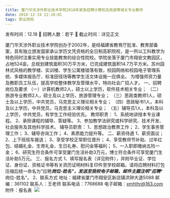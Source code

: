 ```yaml
---
title: 厦门华天涉外职业技术学院2018年紧急招聘计算机及旅游等相关专业教师
date: 2018-12-19 22:10:01
tags: 职业院校
---
```

发布时间：12.18   🌟   招聘人数：若干   🌈   截止时间：详见正文
<!-- more -->
厦门华天涉外职业技术学院创办于2002年，是经福建省教育厅批准、教育部备案，具有独立颁发国家承认学历文凭资格的全日制高职院校，是一所以工科教学为特色同时注重实用专业技能教育的综合性院校。学院坐落于厦门市翔安文教园区，占地524亩，总规划建筑面积30万平方米，已完成建筑面积14.7万平方米。苏州园林式风格的教学楼、实训楼、学生公寓楼错落有致，校园网络和校园电子管理系统、多媒体报告厅、标准田径场等教学生活文体设施一应俱全。
为增强师资力量及教职员工队伍，提高学校整体教学及管理水平，特向社会广招人才。
一、招聘岗位及要求
（一）计算机教师2人，硕士以上学历，软件技术相关专业；
（二）旅游专业教师2人，硕士及以上学历，旅游管理专业；
（三）思政类教师1人，硕士及以上学历，中共党员，马克思主义理论相关专业；
（四）思政秘书1人，本科及以上学历，中共党员，马克思主义理论相关专业；
（五）辅导员1人，本科及以上学历，中共党员，有学生工作经验优先。
教师职责：
1、系统地讲授本专业课程。
2、承担课程的辅导、答疑等。
3、参加教学法研究或科学研究、技术开发、社会服务及其他科学技术。
辅导员职责：
1、思想政治教育工作；
2、学生事务管理工作；
3、辅导咨询工作；
4、素质能力提升等。
二、薪资待遇
1、薪资面议；
2、上下班班车接送；
3、享受学校正常职位晋升；
4、享受教师节补贴、过年红包、结婚礼金、生育礼金、生日礼券、慰问金等福利；
5、一入职即缴纳五险一金；
6、研究生符合条件可享受厦门生活补助3万元，博士符合条件可享受厦门生活补助5万元。
三、报名方式
1、填写报名表（详见附件），并附毕业证、学位证、身份证、资格证书等有关资历证明材料复印件至学校邮箱。请将应聘材料打包压缩后统一命名为"应聘***岗位-姓名"，发送至我校电子邮箱，邮件主题注明"应聘****岗位-姓名"。
2、联系方式
地址：福建省厦门市翔安区新店镇洪钟大道5088
邮编：361102
联系人：王老师
联系电话：7768688
电子邮箱：xmhthr@163.com
附件：报名表
 ![](https://cdn.weiweiblog.cn/20181015134814.png)